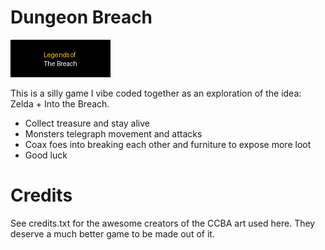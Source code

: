 # Dungeon Breach

![Dungeon Breach](static_assets/title.png)

This is a silly game I vibe coded together as an exploration of the idea: Zelda + Into the Breach.

- Collect treasure and stay alive
- Monsters telegraph movement and attacks
- Coax foes into breaking each other and furniture to expose more loot
- Good luck

# Credits

See credits.txt for the awesome creators of the CCBA art used here. They deserve a much better game to be made out of it.
